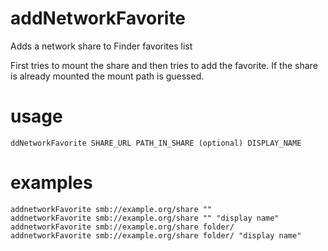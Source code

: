 # addNetworkFavorite
Adds a network share to Finder favorites list

First tries to mount the share and then tries to add the favorite.
If the share is already mounted the mount path is guessed.

# usage
```shell
ddNetworkFavorite SHARE_URL PATH_IN_SHARE (optional) DISPLAY_NAME
```

# examples
```shell
addnetworkFavorite smb://example.org/share ""
addnetworkFavorite smb://example.org/share "" "display name"
addnetworkFavorite smb://example.org/share folder/
addnetworkFavorite smb://example.org/share folder/ "display name"
```
